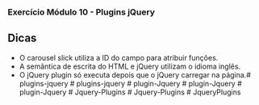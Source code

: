 ### Exercício Módulo 10 - Plugins jQuery

## Dicas

- O carousel slick utiliza a ID do campo para atribuir funções.
- A semântica de escrita do HTML e jQuery utilizam o idioma inglês.
- O jQuery plugin só executa depois que o jQuery carregar na página.#   p l u g i n s - j q u e r y  
 #   p l u g i n s - j q u e r y  
 #   p l u g i n - J q u e r y  
 #   p l u g i n - J q u e r y  
 #   p l u g i n - J q u e r y  
 #   J q u e r y - P l u g i n s  
 #   J q u e r y - P l u g i n s  
 #   J q u e r y P l u g i n s  
 
